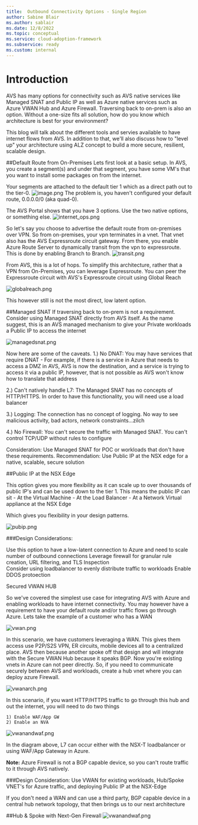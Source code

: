 ```yaml
---
title:  Outbound Connectivity Options - Single Region
author: Sabine Blair
ms.author: sablair
ms.date: 12/8/2022
ms.topic: conceptual
ms.service: cloud-adoption-framework
ms.subservice: ready
ms.custom: internal
---
```


# Introduction

AVS has many options for connectivity such as AVS native services like Managed SNAT and Public IP as well as Azure native services such as Azure VWAN Hub and Azure Firewall. Traversing back to on-prem is also an option. Without a one-size fits all solution, how do you know which architecture is best for your environment?

This blog will talk about the different tools and servies available to have internet flows from AVS. In addition to that, we'll also discuss how to "level up" your architecture using ALZ concept to build a more secure, resilient, scalable design. 

##Default Route from On-Premises
Lets first look at a basic setup. In AVS, you create a segment(s) and under that segment, you have some VM's that you want to install some packages on from the internet. 

Your segments are attached to the default tier 1 which as a direct path out to the tier-0. 
![image.png](./images/vm_segment.png)
The problem is, you haven't configured your default route, 0.0.0.0/0 (aka quad-0).

The AVS Portal shows that you have 3 options. Use the two native options, or something else. 
![internet_ops.png](./images/internet_ops.png)

So let's say you choose to advertise the default route from on-premises over VPN. So from on-premises, your vpn terminates in a vnet. That vnet also has the AVS Expressroute circuit gateway. From there, you enable Azure Route Server to dynamically transit from the vpn to expressroute. This is done by enabling Branch to Branch.
![transit.png](./images/vpn.png)

From AVS, this is a lot of hops. To simplify this architecture, rather that a VPN from On-Premises, you can leverage Expressroute. You can peer the Expressroute circuit with AVS's Expressroute circuit using Global Reach 

![globalreach.png](./images/gr.png)

This however still is not the most direct, low latent option. 

##Managed SNAT
If traversing back to on-prem is not a requirement. Consider using Managed SNAT directly from AVS itself. As the name suggest, this is an AVS managed mechanism to give your Private workloads a Public IP to access the internet

![managedsnat.png](./images/snat.png)

Now here are some of the caveats. 
1.) No DNAT: You may have services that require DNAT - For example, if there is a service in Azure that needs to access a DMZ in AVS, AVS is now the destination, and a service is trying to access it via a public IP, however, that is not possible as AVS won't know how to translate that address

2.) Can't natively handle L7: The Managed SNAT has no concepts of HTTP/HTTPS. In order to have this functionality, you will need use a load balancer

3.) Logging: The connection has no concept of logging. No way to see malicious activity, bad actors, network constraints…zilch

4.) No Firewall: You can't secure the traffic with Managed SNAT. You can't control TCP/UDP without rules to configure

Consideration: Use Managed SNAT for POC or workloads that don't have these requirements. 
Recommendation: Use Public IP at the NSX edge for a native, scalable, secure solution 

##Public IP at the NSX Edge 

This option gives you more flexibility as it can scale up to over thousands of public IP's and can be used down to the tier 1. This means the public IP can sit
	- At the Virtual Machine
	- At the Load Balancer 
	- At a Network Virtual appliance at the NSX Edge

Which gives you flexibility in your design patterns.

![pubip.png](./images/pubip.png)

###Design Considerations:

Use this option to have a low-latent connection to Azure and need to scale number of outbound connections
Leverage firewall for granular rule creation, URL filtering, and TLS Inspection  
Consider using loadbalancer to evenly distribute traffic to workloads 
Enable DDOS protoection 

Secured VWAN HUB

So we've covered the simplest use case for integrating AVS with Azure and enabling workloads to have internet connectivity. You may however have a requirement to have your default route and/or traffic flows go through Azure. Lets take the example of a customer who has a WAN

![vwan.png](./images/vwan.png)

In this scenario, we have customers leveraging a WAN. This gives them access use P2P/S2S VPN, ER circuits, mobile devices all to a centralized place. AVS then because another spoke off that design and will integrate with the Secure VWAN Hub because it speaks BGP. 
Now you're existing vnets in Azure can not peer directly. So, if you need to communicate securely between AVS and workloads, create a hub vnet where you can deploy azure Firewall. 

![vwanarch.png](./images/vwanarch.png)

In this scenario, if you want HTTP/HTTPS traffic to go through this hub and out the internet, you will need to do two things

	1) Enable WAF/App GW
	2) Enable an NVA

![vwanandwaf.png](./images/vwanandwaf.png)

In the diagram above, L7 can occur either with the NSX-T loadbalancer or using WAF/App Gateway in Azure.

**Note:** Azure Firewall is not a BGP capable device, so you can't route traffic to it through AVS natively. 

###Design Consideration: 
Use VWAN for existing workloads, Hub/Spoke VNET's for Azure traffic, and deploying Public IP at the NSX-Edge 

If you don't need a WAN and can use a third party, BGP capable device in a central hub network topology, that then brings us to our next architecture

##Hub & Spoke with Next-Gen Firewall 
![vwanandwaf.png](./images/vwanandwaf.png)